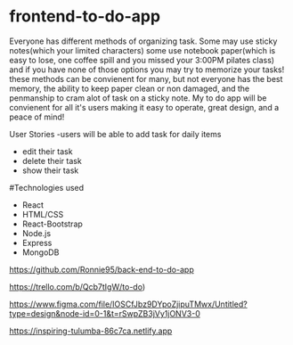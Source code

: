 # frontend-to-do-app
Everyone has different methods of organizing task. Some may use sticky notes(which your limited characters) some use notebook paper(which is easy to lose, one coffee spill and you missed your 3:00PM pilates class) and if you have none of those options you may try to memorize your tasks!
these methods can be convienent for many, but not everyone has the best memory, the ability to keep paper clean or non damaged, and the penmanship to cram alot of task on a sticky note.
My to do app will be convienent for all it's users making it easy to operate, great design, and a peace of mind!

User Stories
-users will be able to add task for daily items
- edit their task
- delete their task
- show their task

#Technologies used
- React
- HTML/CSS
- React-Bootstrap
- Node.js
- Express
- MongoDB


https://github.com/Ronnie95/back-end-to-do-app

https://trello.com/b/Qcb7tIgW/to-do)

https://www.figma.com/file/IOSCfJbz9DYpoZjipuTMwx/Untitled?type=design&node-id=0-1&t=rSwpZB3jVy1jONV3-0

https://inspiring-tulumba-86c7ca.netlify.app

